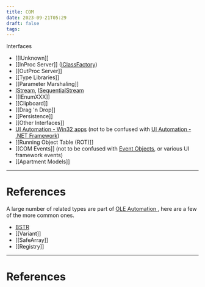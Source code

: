 ```yaml
---
title: COM
date: 2023-09-21T05:29
draft: false
tags:
---
```


Interfaces

- [[IUnknown]]
- [[InProc Server]] ([IClassFactory](https://learn.microsoft.com/en-us/windows/win32/api/unknwn/nn-unknwn-iclassfactory))
- [[OutProc Server]]
- [[Type Libraries]]
- [[Parameter Marshaling]]
- [IStream](https://learn.microsoft.com/en-us/windows/win32/api/objidl/nn-objidl-istream), [ISequentialStream](https://learn.microsoft.com/en-us/windows/win32/api/objidl/nn-objidl-isequentialstream)
- [[IEnumXXX]]
- [[Clipboard]]
- [[Drag 'n Drop]]
- [[Persistence]]
- [[Other Interfaces]]
- [UI Automation - Win32 apps](https://learn.microsoft.com/en-us/windows/win32/winauto/entry-uiauto-win32) (not to be confused with [UI Automation - .NET Framework](https://learn.microsoft.com/en-us/dotnet/framework/ui-automation/ui-automation-overview))
- [[Running Object Table (ROT)]]
- [[COM Events]] (not to be confused with [Event Objects](https://learn.microsoft.com/en-us/windows/win32/sync/event-objects), or various UI framework events)
- [[Apartment Models]]

---
# References

A large number of related types are part of  [OLE Automation ](https://learn.microsoft.com/en-us/windows/win32/api/_automat/), here are a few of the more common ones.

- [BSTR](https://learn.microsoft.com/en-us/previous-versions/windows/desktop/automat/bstr)
- [[Variant]]
- [[SafeArray]]
- [[Registry]]

---
# References
